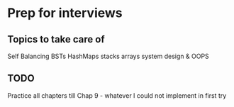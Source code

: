 # Prep for interviews


## Topics to take care of
Self Balancing BSTs
HashMaps
stacks
arrays
system design & OOPS

## TODO
Practice all chapters till Chap 9 - whatever I could not implement in first try